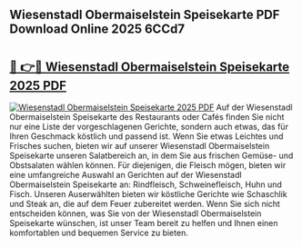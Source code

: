 ## Wiesenstadl Obermaiselstein Speisekarte PDF Download Online 2025 6CCd7

# <h2><a href="http://gcbeqit.nevu.top/?p=Wiesenstadl+Obermaiselstein+Speisekarte">🔗 👉🔴 Wiesenstadl Obermaiselstein Speisekarte 2025 PDF</a></h2>

[![Wiesenstadl Obermaiselstein Speisekarte 2025 PDF](https://i.imgur.com/dBaPXMq.png)](http://gcbeqit.nevu.top/?p=Wiesenstadl+Obermaiselstein+Speisekarte)
Auf der Wiesenstadl Obermaiselstein Speisekarte des Restaurants oder Cafés finden Sie nicht nur eine Liste der vorgeschlagenen Gerichte, sondern auch etwas, das für Ihren Geschmack köstlich und passend ist. Wenn Sie etwas Leichtes und Frisches suchen, bieten wir auf unserer Wiesenstadl Obermaiselstein Speisekarte unseren Salatbereich an, in dem Sie aus frischen Gemüse- und Obstsalaten wählen können. Für diejenigen, die Fleisch mögen, bieten wir eine umfangreiche Auswahl an Gerichten auf der Wiesenstadl Obermaiselstein Speisekarte an: Rindfleisch, Schweinefleisch, Huhn und Fisch. Unseren Auserwählten bieten wir köstliche Gerichte wie Schaschlik und Steak an, die auf dem Feuer zubereitet werden. Wenn Sie sich nicht entscheiden können, was Sie von der Wiesenstadl Obermaiselstein Speisekarte wünschen, ist unser Team bereit zu helfen und Ihnen einen komfortablen und bequemen Service zu bieten.
